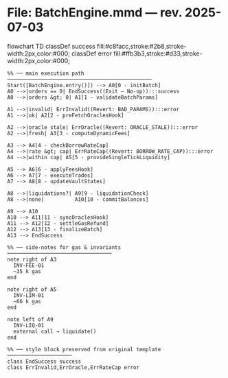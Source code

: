 # File: BatchEngine.mmd      — rev. 2025-07-03

flowchart TD
    classDef success fill:#c8facc,stroke:#2b8,stroke-width:2px,color:#000;
    classDef error   fill:#ffb3b3,stroke:#d33,stroke-width:2px,color:#000;

    %% ── main execution path ───────────────────────────────────────────────
    Start([BatchEngine.entry()]) --> A0[0 - initBatch]
    A0 -->|orders == 0| EndSuccess((Exit – No-op)):::success
    A0 -->|orders &gt; 0| A1[1 - validateBatchParams]

    A1 -->|invalid| ErrInvalid((Revert: BAD_PARAMS)):::error
    A1 -->|ok| A2[2 - preFetchOraclesHook]

    A2 -->|oracle stale| ErrOracle((Revert: ORACLE_STALE)):::error
    A2 -->|fresh| A3[3 - computeDynamicFees]

    A3 --> A4[4 - checkBorrowRateCap]
    A4 -->|rate &gt; cap| ErrRateCap((Revert: BORROW_RATE_CAP)):::error
    A4 -->|within cap| A5[5 - provideSingleTickLiquidity]

    A5 --> A6[6 - applyFeesHook]
    A6 --> A7[7 - executeTrades]
    A7 --> A8[8 - updateVaultStates]

    A8 -->|liquidations?| A9[9 - liquidationCheck]
    A8 -->|none|          A10[10 - commitBalances]

    A9 --> A10
    A10 --> A11[11 - syncOraclesHook]
    A11 --> A12[12 - settleGasRefund]
    A12 --> A13[13 - finalizeBatch]
    A13 --> EndSuccess

    %% ── side-notes for gas & invariants ──────────────────────────────────
    note right of A3
      INV-FEE-01  
      ~35 k gas
    end

    note right of A5
      INV-LIM-01  
      ~66 k gas
    end

    note left of A9
      INV-LIQ-01  
      external call → liquidate()
    end

    %% ── style block preserved from original template ─────────────────────
    class EndSuccess success
    class ErrInvalid,ErrOracle,ErrRateCap error
